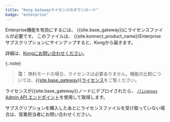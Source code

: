```yaml
---
title: "Kong Gatewayライセンスのダウンロード"
badge: "enterprise"
---
```

Enterprise機能を有効にするには、 {{site.base_gateway}}にライセンスファイルが必要です。
このファイルは、
{{site.konnect_product_name}}Enterpriseサブスクリプションにサインアップすると、Kongから届きます。

詳細は、[Kongにお問い合わせください](https://konghq.com/get-started)。

{:.note}
> 
> **注：** 無料モードの場合、ライセンスは必要ありません。機能の比較については、[{{site.base_gateway}}ライセンス](/gateway/{{page.release}}/licenses)をご覧ください。

ライセンスが{{site.base_gateway}}ノードにデプロイされたら、
[`/licenses` Admin API エンドポイント](/gateway/{{page.release}}/licenses/examples/)を使用して取得します。

サブスクリプションを購入したあとにライセンスファイルを受け取っていない場合は、営業担当者にお問い合わせください。

